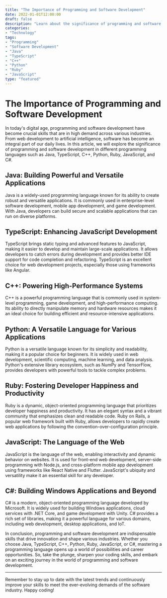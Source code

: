 ```yaml
---
title: "The Importance of Programming and Software Development"
date: 2022-01-01T12:00:00
draft: false
description: "Learn about the significance of programming and software development in today's digital world."
categories:
- "Technology"
tags:
- "Programming"
- "Software Development"
- "Java"
- "TypeScript"
- "C++"
- "Python"
- "Ruby"
- "JavaScript"
type: "featured"
---
```


# The Importance of Programming and Software Development

In today's digital age, programming and software development have become crucial skills that are in high demand across various industries. From web development to artificial intelligence, software has become an integral part of our daily lives. In this article, we will explore the significance of programming and software development in different programming languages such as Java, TypeScript, C++, Python, Ruby, JavaScript, and C#.

## Java: Building Powerful and Versatile Applications

Java is a widely-used programming language known for its ability to create robust and versatile applications. It is commonly used in enterprise-level software development, mobile app development, and game development. With Java, developers can build secure and scalable applications that can run on diverse platforms.

## TypeScript: Enhancing JavaScript Development

TypeScript brings static typing and advanced features to JavaScript, making it easier to develop and maintain large-scale applications. It allows developers to catch errors during development and provides better IDE support for code completion and refactoring. TypeScript is an excellent choice for web development projects, especially those using frameworks like Angular.

## C++: Powering High-Performance Systems

C++ is a powerful programming language that is commonly used in system-level programming, game development, and high-performance computing. Its ability to directly manipulate memory and hardware resources makes it an ideal choice for building efficient and resource-intensive applications.

## Python: A Versatile Language for Various Applications

Python is a versatile language known for its simplicity and readability, making it a popular choice for beginners. It is widely used in web development, scientific computing, machine learning, and data analysis. Python's extensive library ecosystem, such as NumPy and TensorFlow, provides developers with powerful tools to tackle complex problems.

## Ruby: Fostering Developer Happiness and Productivity

Ruby is a dynamic, object-oriented programming language that prioritizes developer happiness and productivity. It has an elegant syntax and a vibrant community that emphasizes clean and readable code. Ruby on Rails, a popular web framework built with Ruby, allows developers to rapidly create web applications by following the convention-over-configuration principle.

## JavaScript: The Language of the Web

JavaScript is the language of the web, enabling interactivity and dynamic behavior on websites. It is used for front-end web development, server-side programming with Node.js, and cross-platform mobile app development using frameworks like React Native and Flutter. JavaScript's ubiquity and versatility make it an essential skill for any developer.

## C#: Building Windows Applications and Beyond

C# is a modern, object-oriented programming language developed by Microsoft. It is widely used for building Windows applications, cloud services with .NET Core, and game development with Unity. C# provides a rich set of libraries, making it a powerful language for various domains, including web development, desktop applications, and IoT.

In conclusion, programming and software development are indispensable skills that drive innovation and shape various industries. Whether you choose Java, TypeScript, C++, Python, Ruby, JavaScript, or C#, mastering a programming language opens up a world of possibilities and career opportunities. So, take the plunge, sharpen your coding skills, and embark on an exciting journey in the world of programming and software development.

---

Remember to stay up to date with the latest trends and continuously improve your skills to meet the ever-evolving demands of the software industry. Happy coding!
